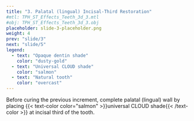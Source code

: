 ```yaml
---
title: "3. Palatal (lingual) Incisal-Third Restoration"
#mtl: TPH_ST_Effects_Teeth_3d_3.mtl
#obj: TPH_ST_Effects_Teeth_3d_3.obj
placeholder: slide-3-placeholder.png
weight: 4
prev: "slide/3"
next: "slide/5"
legend:
  - text: "Opaque dentin shade"
    color: "dusty-gold"
  - text: "Universal CLOUD shade"
    color: "salmon"
  - text: "Natural tooth"
    color: "overcast"
---
```


Before curing the previous increment, complete palatal (lingual) wall by placing {{< text-color color="salmon" >}}universal CLOUD shade{{< /text-color >}} at incisal third of the tooth.
<!--more-->

